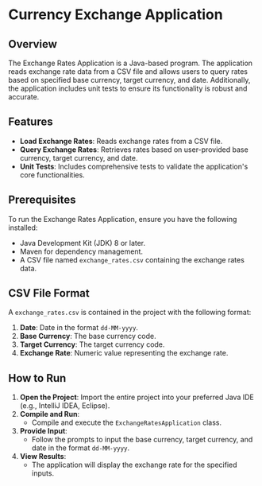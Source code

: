 # Currency Exchange Application

## Overview

The Exchange Rates Application is a Java-based program. The application reads exchange rate data from a CSV file and allows users to query rates based on specified base currency, target currency, and date. 
Additionally, the application includes unit tests to ensure its functionality is robust and accurate.

## Features

- **Load Exchange Rates**: Reads exchange rates from a CSV file.
- **Query Exchange Rates**: Retrieves rates based on user-provided base currency, target currency, and date.
- **Unit Tests**: Includes comprehensive tests to validate the application's core functionalities.

## Prerequisites

To run the Exchange Rates Application, ensure you have the following installed:

- Java Development Kit (JDK) 8 or later.
- Maven for dependency management.
- A CSV file named `exchange_rates.csv` containing the exchange rates data.

## CSV File Format

A `exchange_rates.csv` is contained in the project with the following format:

1. **Date**: Date in the format `dd-MM-yyyy`.
2. **Base Currency**: The base currency code.
3. **Target Currency**: The target currency code.
4. **Exchange Rate**: Numeric value representing the exchange rate.


## How to Run

1. **Open the Project**: Import the entire project into your preferred Java IDE (e.g., IntelliJ IDEA, Eclipse).
2. **Compile and Run**:
    - Compile and execute the `ExchangeRatesApplication` class.
3. **Provide Input**:
    - Follow the prompts to input the base currency, target currency, and date in the format `dd-MM-yyyy`.
4. **View Results**:
    - The application will display the exchange rate for the specified inputs.


